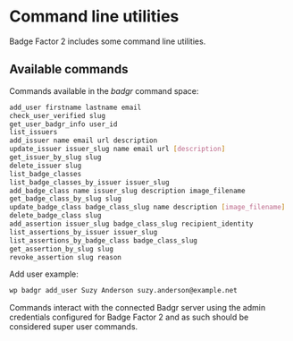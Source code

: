 # Command line utilities

Badge Factor 2 includes some command line utilities.

## Available commands

Commands available in the *badgr* command space:
```bash
add_user firstname lastname email
check_user_verified slug
get_user_badgr_info user_id
list_issuers
add_issuer name email url description
update_issuer issuer_slug name email url [description]
get_issuer_by_slug slug
delete_issuer slug
list_badge_classes
list_badge_classes_by_issuer issuer_slug
add_badge_class name issuer_slug description image_filename
get_badge_class_by_slug slug
update_badge_class badge_class_slug name description [image_filename]
delete_badge_class slug
add_assertion issuer_slug badge_class_slug recipient_identity
list_assertions_by_issuer issuer_slug
list_assertions_by_badge_class badge_class_slug
get_assertion_by_slug slug
revoke_assertion slug reason
```

Add user example:
```bash
wp badgr add_user Suzy Anderson suzy.anderson@example.net
```

Commands interact with the connected Badgr server using the admin credentials configured for Badge Factor 2 and as such should be considered super user commands.